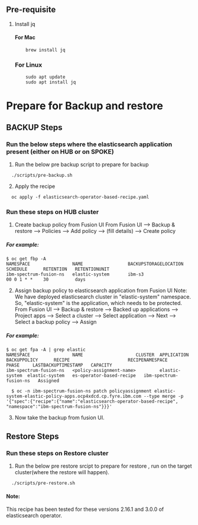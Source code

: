 ## Pre-requisite
1. Install jq
    #### For Mac
    ```
        brew install jq
    ```
    ### For Linux
    ```
        sudo apt update
        sudo apt install jq
    ```

# Prepare for Backup and restore

## BACKUP Steps
### Run the below steps where the elasticsearch application present (either on HUB or on SPOKE)
1. Run the below pre backup script to prepare for backup 
  ```
    ./scripts/pre-backup.sh 
  ```

2. Apply the recipe 
  ```
    oc apply -f elasticsearch-operator-based-recipe.yaml
  ```

### Run these steps on HUB cluster
1. Create backup policy from Fusion UI
   From Fusion UI --> Backup & restore --> Policies --> Add policy --> (fill details) --> Create policy
##### For example:    
  ```
  $ oc get fbp -A
  NAMESPACE                NAME                 BACKUPSTORAGELOCATION   SCHEDULE      RETENTION   RETENTIONUNIT
  ibm-spectrum-fusion-ns   elastic-system       ibm-s3                  00 0 1 * *    30          days
  ```

2. Assign backup policy to elasticsearch application from Fusion UI
   Note: We have deployed elasticsearch cluster in "elastic-system" namespace. So, "elastic-system" is the application, which needs to be protected.
   From Fusion UI --> Backup & restore --> Backed up applications --> Project apps --> Select a cluster --> Select application --> Next --> Select a backup policy --> Assign
##### For example:  
  ```
  $ oc get fpa -A | grep elastic
  NAMESPACE                NAME                    CLUSTER  APPLICATION   BACKUPPOLICY      RECIPE                      RECIPENAMESPACE         PHASE     LASTBACKUPTIMESTAMP   CAPACITY
  ibm-spectrum-fusion-ns   <policy-assignment-name>         elastic-system  elastic-system   es-operator-based-recipe   ibm-spectrum-fusion-ns   Assigned  
  ```
  
  ```
    $ oc -n ibm-spectrum-fusion-ns patch policyassignment elastic-system-elastic-policy-apps.ocp4xdcd.cp.fyre.ibm.com --type merge -p '{"spec":{"recipe":{"name":"elasticsearch-operator-based-recipe", "namespace":"ibm-spectrum-fusion-ns"}}}'
  ```

3. Now take the backup from fusion UI.


## Restore Steps

### Run these steps on Restore cluster
1. Run the below pre restore srcipt to prepare for restore , run on the target cluster(where the restore will happen).
  ```
    ./scripts/pre-restore.sh 
  ```


#### Note:

This recipe has been tested for these versions 2.16.1 and 3.0.0 of elasticsearch operator.